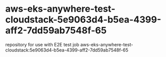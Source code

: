 # aws-eks-anywhere-test-cloudstack-5e9063d4-b5ea-4399-aff2-7dd59ab7548f-65
repository for use with E2E test job aws-eks-anywhere-test-cloudstack:5e9063d4-b5ea-4399-aff2-7dd59ab7548f-65
